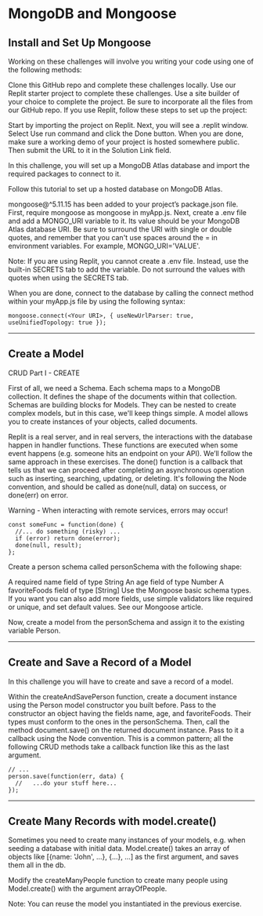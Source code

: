 # MongoDB and Mongoose

## Install and Set Up Mongoose
Working on these challenges will involve you writing your code using one of the following methods:

Clone this GitHub repo and complete these challenges locally.
Use our Replit starter project to complete these challenges.
Use a site builder of your choice to complete the project. Be sure to incorporate all the files from our GitHub repo.
If you use Replit, follow these steps to set up the project:

Start by importing the project on Replit.
Next, you will see a .replit window.
Select Use run command and click the Done button.
When you are done, make sure a working demo of your project is hosted somewhere public. Then submit the URL to it in the Solution Link field.

In this challenge, you will set up a MongoDB Atlas database and import the required packages to connect to it.

Follow this tutorial to set up a hosted database on MongoDB Atlas.

mongoose@^5.11.15 has been added to your project’s package.json file. First, require mongoose as mongoose in myApp.js. Next, create a .env file and add a MONGO_URI variable to it. Its value should be your MongoDB Atlas database URI. Be sure to surround the URI with single or double quotes, and remember that you can't use spaces around the = in environment variables. For example, MONGO_URI='VALUE'.

Note: If you are using Replit, you cannot create a .env file. Instead, use the built-in SECRETS tab to add the variable. Do not surround the values with quotes when using the SECRETS tab.

When you are done, connect to the database by calling the connect method within your myApp.js file by using the following syntax:

```mongoose.connect(<Your URI>, { useNewUrlParser: true, useUnifiedTopology: true });```

***

## Create a Model
CRUD Part I - CREATE

First of all, we need a Schema. Each schema maps to a MongoDB collection. It defines the shape of the documents within that collection. Schemas are building blocks for Models. They can be nested to create complex models, but in this case, we'll keep things simple. A model allows you to create instances of your objects, called documents.

Replit is a real server, and in real servers, the interactions with the database happen in handler functions. These functions are executed when some event happens (e.g. someone hits an endpoint on your API). We’ll follow the same approach in these exercises. The done() function is a callback that tells us that we can proceed after completing an asynchronous operation such as inserting, searching, updating, or deleting. It's following the Node convention, and should be called as done(null, data) on success, or done(err) on error.

Warning - When interacting with remote services, errors may occur!

```
const someFunc = function(done) {
  //... do something (risky) ...
  if (error) return done(error);
  done(null, result);
};
```
Create a person schema called personSchema with the following shape:

A required name field of type String
An age field of type Number
A favoriteFoods field of type [String]
Use the Mongoose basic schema types. If you want you can also add more fields, use simple validators like required or unique, and set default values. See our Mongoose article.

Now, create a model from the personSchema and assign it to the existing variable Person.

***

## Create and Save a Record of a Model
In this challenge you will have to create and save a record of a model.

Within the createAndSavePerson function, create a document instance using the Person model constructor you built before. Pass to the constructor an object having the fields name, age, and favoriteFoods. Their types must conform to the ones in the personSchema. Then, call the method document.save() on the returned document instance. Pass to it a callback using the Node convention. This is a common pattern; all the following CRUD methods take a callback function like this as the last argument.

```
// ...
person.save(function(err, data) {
  //   ...do your stuff here...
});
```

***

## Create Many Records with model.create()
Sometimes you need to create many instances of your models, e.g. when seeding a database with initial data. Model.create() takes an array of objects like [{name: 'John', ...}, {...}, ...] as the first argument, and saves them all in the db.

Modify the createManyPeople function to create many people using Model.create() with the argument arrayOfPeople.

Note: You can reuse the model you instantiated in the previous exercise.
